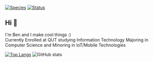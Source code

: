 [![Species](https://img.shields.io/badge/Species-Homo_sapiens-success?style=flat-square&logo=mailchimp&logoColor=white)](https://en.wikipedia.org/wiki/Homo_sapiens)
[![Status](https://img.shields.io/badge/Status-Stable-success?style=flat-square&logo=gravatar&logoColor=white)](https://en.wikipedia.org/wiki/Life)

## Hi 👋  
I'm Ben and I make cool things :)
<br/>
Currently Enrolled at QUT studying Information Technology Majoring in Computer Science and Minoring in IoT/Mobile Technologies

[![Top Langs](https://github-readme-stats.vercel.app/api/top-langs/?username=ben-S-lgtm)](https://github.com/ben-S-lgtm/github-readme-stats)
![GitHub stats](https://github-readme-stats.vercel.app/api?username=ben-S-lgtm&show_icons=true&theme=radical)
<!--
**ben-S-lgtm/ben-S-lgtm** is a ✨ _special_ ✨ repository because its `README.md` (this file) appears on your GitHub profile.

Here are some ideas to get you started:

- 🔭 I’m currently working on cool stuff
- 🌱 I’m currently learning ...
- 👯 I’m looking to collaborate on ...
- 🤔 I’m looking for help with ...
- 💬 Ask me about ...
- 📫 How to reach me: ...
- 😄 Pronouns: ...
- ⚡ Fun fact: ...
-->
